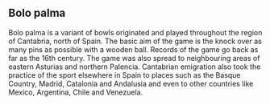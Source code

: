 ## Bolo palma

Bolo palma is a variant of bowls originated and played throughout the region of Cantabria, north of Spain. The basic aim of the game is the knock over as many pins as possible with a wooden ball. Records of the game go back as far as the 16th century. The game was also spread to neighbouring areas of eastern Asturias and northern Palencia. Cantabrian emigration also took the practice of the sport elsewhere in Spain to places such as the Basque Country, Madrid, Catalonia and Andalusia and even to other countries like Mexico, Argentina, Chile and Venezuela.